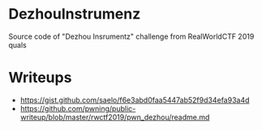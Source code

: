 # DezhouInstrumenz

Source code of "Dezhou Insrumentz" challenge from RealWorldCTF 2019 quals 

# Writeups

* https://gist.github.com/saelo/f6e3abd0faa5447ab52f9d34efa93a4d
* https://github.com/pwning/public-writeup/blob/master/rwctf2019/pwn_dezhou/readme.md
